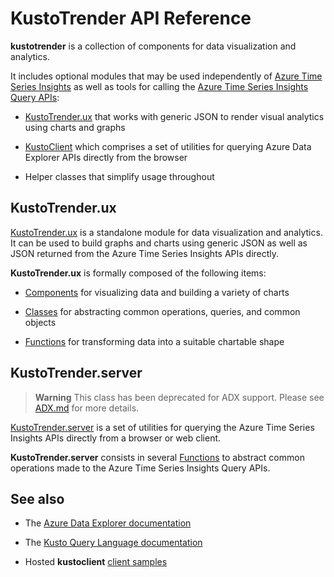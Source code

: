 # KustoTrender API Reference

**kustotrender** is a collection of components for data visualization and analytics.

It includes optional modules that may be used independently of [Azure Time Series Insights](https://docs.microsoft.com/azure/time-series-insights/) as well as tools for calling the [Azure Time Series Insights Query APIs](https://docs.microsoft.com/rest/api/time-series-insights/ga-query):

* [KustoTrender.ux](UX.md) that works with generic JSON to render visual analytics using charts and graphs

* [KustoClient](ADX.md) which comprises a set of utilities for querying Azure Data Explorer APIs directly from the browser

* Helper classes that simplify usage throughout

## KustoTrender.ux

[KustoTrender.ux](UX.md) is a standalone module for data visualization and analytics. It can be used to build graphs and charts using generic JSON as well as JSON returned from the Azure Time Series Insights APIs directly.

**KustoTrender.ux** is formally composed of the following items:

* [Components](UX.md#components) for visualizing data and building a variety of charts

* [Classes](UX.md#classes) for abstracting common operations, queries, and common objects

* [Functions](UX.md#functions) for transforming data into a suitable chartable shape

## KustoTrender.server


> **Warning**
> This class has been deprecated for ADX support. Please see [ADX.md](ADX.md) for more details.

[KustoTrender.server](Server.md) is a set of utilities for querying the Azure Time Series Insights APIs directly from a browser or web client.

**KustoTrender.server** consists in several [Functions](Server.md#functions) to abstract common operations made to the Azure Time Series Insights Query APIs.

## See also

* The [Azure Data Explorer documentation](https://learn.microsoft.com/en-us/azure/data-explorer/)

* The [Kusto Query Language documentation](https://learn.microsoft.com/en-us/azure/data-explorer/kusto/query/)

* Hosted **kustoclient** [client samples](https://tsiclientsample.azurewebsites.net)
